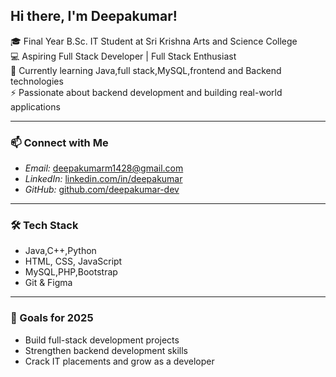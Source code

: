 ## Hi there, I'm Deepakumar!

🎓 Final Year B.Sc. IT Student at Sri Krishna Arts and Science College  
💻 Aspiring Full Stack Developer | Full Stack Enthusiast  
🌱 Currently learning Java,full stack,MySQL,frontend and Backend technologies  
⚡ Passionate about backend development and building real-world applications  

---

### 📫 Connect with Me
- *Email:* deepakumarm1428@gmail.com
- *LinkedIn:* [linkedin.com/in/deepakumar](www.linkedin.com/in/deepakumar-m-47399734b)
- *GitHub:* [github.com/deepakumar-dev](https://github.com/deepakumar-dev)

---

### 🛠 Tech Stack
- Java,C++,Python 
- HTML, CSS, JavaScript
- MySQL,PHP,Bootstrap
- Git & Figma

---

### 🚀 Goals for 2025
- Build full-stack development projects  
- Strengthen backend development skills  
- Crack IT placements and grow as a developer
